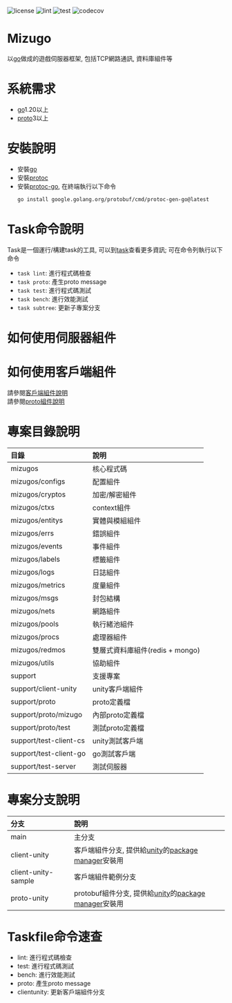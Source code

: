 ![license](https://img.shields.io/github/license/yinweli/Mizugo)
![lint](https://github.com/yinweli/Mizugo/actions/workflows/lint.yml/badge.svg)
![test](https://github.com/yinweli/Mizugo/actions/workflows/test.yml/badge.svg)
![codecov](https://codecov.io/gh/yinweli/Mizugo/branch/main/graph/badge.svg?token=1DGCDV1S69)

# Mizugo
以[go]做成的遊戲伺服器框架, 包括TCP網路通訊, 資料庫組件等  

# 系統需求
* [go]1.20以上
* [proto]3以上

# 安裝說明
* 安裝[go]
* 安裝[protoc]
* 安裝[protoc-go], 在終端執行以下命令
  ```sh
  go install google.golang.org/protobuf/cmd/protoc-gen-go@latest
  ```

# Task命令說明
Task是一個運行/構建task的工具, 可以到[task]查看更多資訊; 可在命令列執行以下命令  
* `task lint`: 進行程式碼檢查
* `task proto`: 產生proto message
* `task test`: 進行程式碼測試
* `task bench`: 進行效能測試
* `task subtree`: 更新子專案分支

# 如何使用伺服器組件

# 如何使用客戶端組件
請參閱[客戶端組件說明][client-unity]  
請參閱[proto組件說明][proto-unity]  

# 專案目錄說明

| 目錄                     | 說明                            |
|:-------------------------|:--------------------------------|
| mizugos                  | 核心程式碼                      |
| mizugos/configs          | 配置組件                        |
| mizugos/cryptos          | 加密/解密組件                   |
| mizugos/ctxs             | context組件                     |
| mizugos/entitys          | 實體與模組組件                  |
| mizugos/errs             | 錯誤組件                        |
| mizugos/events           | 事件組件                        |
| mizugos/labels           | 標籤組件                        |
| mizugos/logs             | 日誌組件                        |
| mizugos/metrics          | 度量組件                        |
| mizugos/msgs             | 封包結構                        |
| mizugos/nets             | 網路組件                        |
| mizugos/pools            | 執行緒池組件                    |
| mizugos/procs            | 處理器組件                      |
| mizugos/redmos           | 雙層式資料庫組件(redis + mongo) |
| mizugos/utils            | 協助組件                        |
| support                  | 支援專案                        |
| support/client-unity     | unity客戶端組件                 |
| support/proto            | proto定義檔                     |
| support/proto/mizugo     | 內部proto定義檔                 |
| support/proto/test       | 測試proto定義檔                 |
| support/test-client-cs   | unity測試客戶端                 |
| support/test-client-go   | go測試客戶端                    |
| support/test-server      | 測試伺服器                      |

# 專案分支說明

| 分支                | 說明                                                     |
|:--------------------|:---------------------------------------------------------|
| main                | 主分支                                                   |
| client-unity        | 客戶端組件分支, 提供給[unity]的[package manager]安裝用   |
| client-unity-sample | 客戶端組件範例分支                                       |
| proto-unity         | protobuf組件分支, 提供給[unity]的[package manager]安裝用 |

# Taskfile命令速查
* lint: 進行程式碼檢查
* test: 進行程式碼測試
* bench: 進行效能測試
* proto: 產生proto message
* clientunity: 更新客戶端組件分支

[go]: https://go.dev/dl/
[package manager]: https://docs.unity3d.com/Manual/Packages.html
[proto]: https://github.com/protocolbuffers/protobuf
[protoc-go]: https://github.com/protocolbuffers/protobuf-go
[protoc]: https://github.com/protocolbuffers/protobuf
[task]: https://taskfile.dev/
[unity]: https://unity.com/

[client-unity]: support/client-unity/Packages/com.fouridstudio.mizugo-client-unity/README.md
[proto-unity]: support/client-unity/Packages/com.fouridstudio.mizugo-proto-unity/README.md